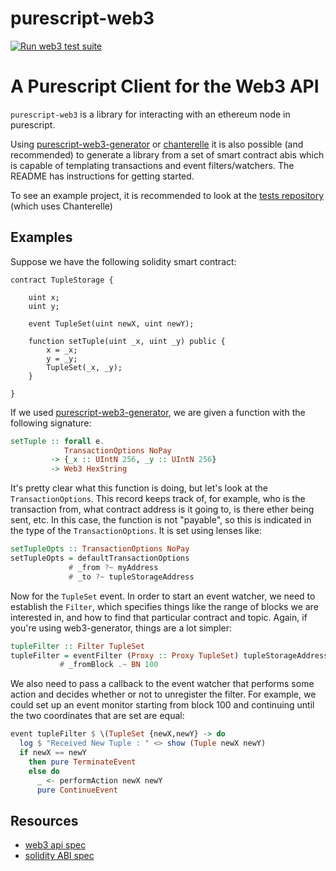 # purescript-web3
[![Run web3 test suite](https://github.com/martyall/purescript-eth/actions/workflows/web3-tests.yml/badge.svg)](https://github.com/martyall/purescript-eth/actions/workflows/web3-tests.yml)


# A Purescript Client for the Web3 API

`purescript-web3` is a library for interacting with an ethereum node in purescript.

Using [purescript-web3-generator](../web3-generator/README.md) or [chanterelle](../chanterelle/README.md) it is also possible (and recommended) to generate a library from a set of smart contract abis which is capable of templating transactions and event filters/watchers. The README has instructions for getting started.

To see an example project, it is recommended to look at the [tests repository](../test) (which uses Chanterelle)

## Examples

Suppose we have the following solidity smart contract:

```solidity
contract TupleStorage {
    
    uint x;
    uint y;
    
    event TupleSet(uint newX, uint newY);
    
    function setTuple(uint _x, uint _y) public {
        x = _x;
        y = _y;
        TupleSet(_x, _y);
    }
    
}
```

If we used [purescript-web3-generator](../web3-generator/README.md), we are given a function with the following signature:

```purescript
setTuple :: forall e.
            TransactionOptions NoPay 
         -> {_x :: UIntN 256, _y :: UIntN 256} 
         -> Web3 HexString 
```

It's pretty clear what this function is doing, but let's look at the `TransactionOptions`. This record keeps track of, for example, who is the transaction from, what contract address is it going to, is there ether being sent, etc. In this case, the function is not "payable", so this is indicated in the type of the `TransactionOptions`. It is set using lenses like:

```purescript
setTupleOpts :: TransactionOptions NoPay
setTupleOpts = defaultTransactionOptions
             # _from ?~ myAddress
             # _to ?~ tupleStorageAddress
```
Now for the `TupleSet` event. In order to start an event watcher, we need to establish the `Filter`, which specifies things like the range of blocks we are interested in, and how to find that particular contract and topic. Again, if you're using web3-generator, things are a lot simpler:

```purescript
tupleFilter :: Filter TupleSet
tupleFilter = eventFilter (Proxy :: Proxy TupleSet) tupleStorageAddress 
           # _fromBlock .~ BN 100
```

We also need to pass a callback to the event watcher that performs some action and decides whether or not to unregister the filter. For example, we could set up an event monitor starting from block 100 and continuing until the two coordinates that are set are equal:

```purescript
event tupleFilter $ \(TupleSet {newX,newY} -> do
  log $ "Received New Tuple : " <> show (Tuple newX newY) 
  if newX == newY
    then pure TerminateEvent
    else do
      _ <- performAction newX newY
      pure ContinueEvent
```

## Resources
 
 - [web3 api spec](https://github.com/ethereum/execution-apis)
 - [solidity ABI spec](https://docs.soliditylang.org/en/latest/abi-spec.html)
